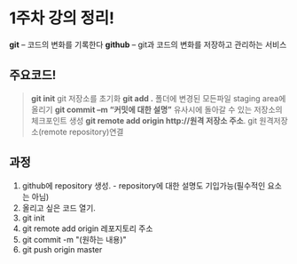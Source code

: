 # 1주차 강의 정리!

**git** – 코드의 변화를 기록한다
**github** – git과 코드의 변화를 저장하고 관리하는 서비스

## 주요코드!

>**git init**  git 저장소를 초기화
>**git add .**  폴더에 변경된 모든파일 staging area에 올리기
>**git commit –m “커밋에 대한 설명”** 유사시에 돌아갈 수 있는 저장소의 체크포인트 생성
>**git remote add origin http://원격 저장소 주소**. git 원격저장소(remote repository)연결

## 과정
1. github에 repository 생성. - repository에 대한 설명도 기입가능(필수적인 요소는 아님)
2. 올리고 싶은 코드 열기.
3. git init
4. git remote add origin 레포지토리 주소
5. git commit -m "(원하는 내용)"
6. git push origin master
